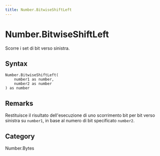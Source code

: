 ```yaml
---
title: Number.BitwiseShiftLeft
---
```


# Number.BitwiseShiftLeft


Scorre i set di bit verso sinistra.


## Syntax

```powerquery
Number.BitwiseShiftLeft(
    number1 as number,
    number2 as number
) as number
```


## Remarks

Restituisce il risultato dell'esecuzione di uno scorrimento bit per bit verso sinistra su <code>number1</code>, in base al numero di bit specificato <code>number2</code>.



## Category
Number.Bytes
